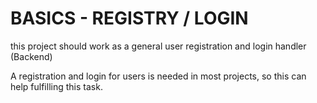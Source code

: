 # BASICS - REGISTRY / LOGIN

this project should work as a general user registration and login handler (Backend)

A registration and login for users is needed in most projects, so this can help fulfilling this task.